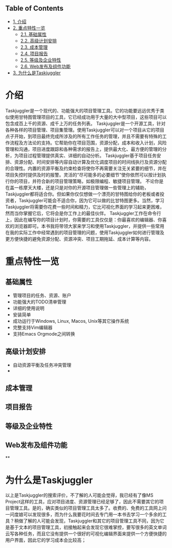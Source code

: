 <div id="table-of-contents">
<h2>Table of Contents</h2>
<div id="text-table-of-contents">
<ul>
<li><a href="#sec-1">1. 介绍</a></li>
<li><a href="#sec-2">2. 重点特性一览</a>
<ul>
<li><a href="#sec-2-1">2.1. 基础属性</a></li>
<li><a href="#sec-2-2">2.2. 高级计划安排</a></li>
<li><a href="#sec-2-3">2.3. 成本管理</a></li>
<li><a href="#sec-2-4">2.4. 项目报告</a></li>
<li><a href="#sec-2-5">2.5. 等级及企业特性</a></li>
<li><a href="#sec-2-6">2.6. Web发布及组件功能</a></li>
</ul>
</li>
<li><a href="#sec-3">3. 为什么是Taskjuggler</a></li>
</ul>
</div>
</div>


# 介绍<a id="sec-1" name="sec-1"></a>

Taskjuggler是一个现代的、功能强大的项目管理工具。它的功能要远远优秀于类似使用甘特图管理项目的工具，它已经成功用于大量的大中型项目，这些项目可以包含成百上千的资源、成千上万的任务列表。
Taskjuggler是一个开源工具，针对各种各样的项目管理、项目集管理。使用Taskjuggler可以对一个项目从它的项目点子开始，到项目最终完成所涉及的所有工作任务的管理，并且不需要有特殊的工作流程及方法论的支持。它帮助你在项目范围，资源分配，成本和收入计划，风险管理和沟通，项目进度跟踪和各种需求的报告上，提供最大化、最方便的管理的分析，为项目过程管理提供真实、详细的自动分析。
Taskjuggler基于项目任务安排、资源分配、时间安排等内容自动计算及优化调度项目的时间线执行及资源分配的合理性。内置的资源平衡及约束检查将使你不再需要关注无关紧要的细节，并在项目失控时提供及时的报警。灵活的“尽可能多的必要细节”使你依然可以按计划执行你的项目，并符合新的项目管理策略，如极限编程、敏捷项目管理。
不论你是在盖一栋摩天大楼，还是只是对你的开源项目管理做一些管理上的辅助，Taskjuggler都将适合你。但如果你仅仅想做一个漂亮的甘特图给你的老板或者投资者，Taskjuggler可能会不适合你，因为它可以做的比甘特图更多。当然，学习Taskjuggler将需要你花费一些时间和精力，它比可视化界面的学习起来更困难，然而当你掌握它后，它将会是你工作上的最佳伙伴。
Taskjuggler工作在命令行上，因此在编写你的项目计划时，你需要的工具仅仅是：你最喜欢的编辑器、你喜欢的浏览器即可。本书我将带领大家来学习和使用Taskjuggler，并提供一些常用在我的实际工作中经常遇到的项目管理的问题，使用Taskjuggler如何进行管理及更方便快捷的避免资源分配、资源冲突、项目工期拖延、成本计算等内容。

# 重点特性一览<a id="sec-2" name="sec-2"></a>

## 基础属性<a id="sec-2-1" name="sec-2-1"></a>

-   管理项目的任务、资源、账户
-   功能强大的TODO清单管理
-   详细的使用说明
-   安装简单
-   成功运行于Windows, Linux, Macos, Unix等其它操作系统
-   完整支持Vim编辑器
-   支持Emacs Orgmode之间转换

## 高级计划安排<a id="sec-2-2" name="sec-2-2"></a>

-   自动资源平衡及任务冲突管理
-   

## 成本管理<a id="sec-2-3" name="sec-2-3"></a>

## 项目报告<a id="sec-2-4" name="sec-2-4"></a>

## 等级及企业特性<a id="sec-2-5" name="sec-2-5"></a>

## Web发布及组件功能<a id="sec-2-6" name="sec-2-6"></a>

\*\*

# 为什么是Taskjuggler<a id="sec-3" name="sec-3"></a>

以上是Taskjuggler的搜索评价，不了解的人可能会觉得，我已经有了像MS Project这样的工具，应对项目进度、资源管理已经足够了，因此不需要其它的项目管理工具。是的，确实类似的项目管理工具太多了。收费的、免费的工具网上问一问度娘可以发现很多，而为什么我要花时间去专门用一本书去学习一个多余的工具？稍做了解的人可能会发现，Taskjuggler和其它的项目管理工具不同，因为它是基于文本的项目管理工具，初接触起来会发现它很难掌控，要写很多的英文单词云写各种任务，而且它没有提供一个很好的可视化编辑界面来提供一个方便快捷的用户界面，因此它的学习成本会比较高；
